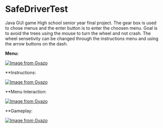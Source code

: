 # SafeDriverTest
Java GUI game
High school senior year final project. The gear box is used to chose menus and the enter button is to enter the choosen menu. Goal is to avoid the trees using the mouse to turn the wheel and not crash. The wheel sensetivity can be changed through the instructions menu and using the arrow buttons on the dash.  

**Menu:**

[![Image from Gyazo](https://i.gyazo.com/3082c6db280c39ec1ffea8cf14c5a6ce.png)](https://gyazo.com/3082c6db280c39ec1ffea8cf14c5a6ce)

**Instructions:

[![Image from Gyazo](https://i.gyazo.com/aae81e114e22277df5bcdcc4a8c2cf06.png)](https://gyazo.com/aae81e114e22277df5bcdcc4a8c2cf06)

**Menu Interaction:

[![Image from Gyazo](https://i.gyazo.com/f1cd8ca0386ba6df9e97c325941abfbf.gif)](https://gyazo.com/f1cd8ca0386ba6df9e97c325941abfbf)

**Gameplay:

[![Image from Gyazo](https://i.gyazo.com/f8e38953862725e3c556403819e0d88c.gif)](https://gyazo.com/f8e38953862725e3c556403819e0d88c)
